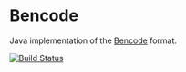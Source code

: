 # Bencode

Java implementation of the [Bencode](http://en.wikipedia.org/wiki/Bencode) format.

[![Build Status](https://travis-ci.org/ffbit/bencode.png)](https://travis-ci.org/ffbit/bencode)
